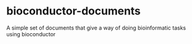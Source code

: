 # bioconductor-documents
A simple set of documents that give a way of doing bioinformatic tasks using bioconductor
